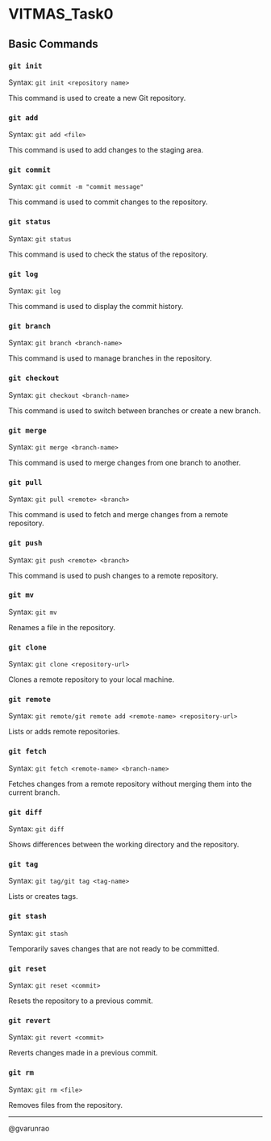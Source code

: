 # VITMAS_Task0

## Basic Commands

### `git init`

Syntax: `git init <repository name>`

This command is used to create a new Git repository.
   
### `git add` 

Syntax: `git add <file>`

This command is used to add changes to the staging area.

### `git commit` 

Syntax: `git commit -m "commit message"`

This command is used to commit changes to the repository.

### `git status` 
  
Syntax: `git status`

This command is used to check the status of the repository.

### `git log` 

Syntax: `git log`

This command is used to display the commit history.

### `git branch` 

Syntax: `git branch <branch-name>`

This command is used to manage branches in the repository.

### `git checkout`   

Syntax: `git checkout <branch-name>`

This command is used to switch between branches or create a new branch.

### `git merge` 

Syntax: `git merge <branch-name>`

This command is used to merge changes from one branch to another.

### `git pull` 

Syntax: `git pull <remote> <branch>`

This command is used to fetch and merge changes from a remote repository.

### `git push`
  
Syntax: `git push <remote> <branch>`

This command is used to push changes to a remote repository.

### `git mv`

Syntax: `git mv`

Renames a file in the repository.

### `git clone`
   
Syntax: `git clone <repository-url>`

Clones a remote repository to your local machine.

### `git remote`
    
Syntax: `git remote/git remote add <remote-name> <repository-url>`
    
Lists or adds remote repositories.

### `git fetch`

Syntax: `git fetch <remote-name> <branch-name>`
    
Fetches changes from a remote repository without merging them into the current branch.

### `git diff`
    
Syntax: `git diff`

Shows differences between the working directory and the repository.

### `git tag`

Syntax: `git tag/git tag <tag-name>`
    
Lists or creates tags.
    
### `git stash`
    
Syntax: `git stash`

Temporarily saves changes that are not ready to be committed.

### `git reset`
    
Syntax: `git reset <commit>`
    
Resets the repository to a previous commit.

### `git revert`

Syntax: `git revert <commit>`

Reverts changes made in a previous commit.

### `git rm`
    
Syntax: `git rm <file>`
    
Removes files from the repository.

-------------------------------------------------------------------------------------------------------------------------------------------------------------
@gvarunrao

